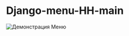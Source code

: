 # Django-menu-HH-main

![Демонстрация Меню](https://github.com/WhiteSpite/Django-menu-HH-main/assets/113059464/12cb39bd-01d5-4453-9160-f2b68ee2e290)
